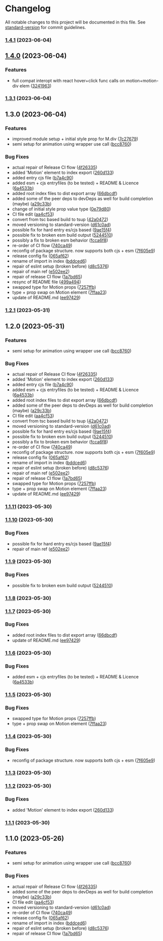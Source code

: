 # Changelog

All notable changes to this project will be documented in this file. See [standard-version](https://github.com/conventional-changelog/standard-version) for commit guidelines.

### [1.4.1](https://github.com/GlitchTech-Developments/react-motion/compare/v1.5.1...v1.4.1) (2023-06-04)

## [1.4.0](https://github.com/GlitchTech-Developments/react-motion/compare/v1.3.1...v1.4.0) (2023-06-04)

### Features

-   full compat interopt with react hover+click func calls on motion+motion-div elem ([3241963](https://github.com/GlitchTech-Developments/react-motion/commit/3241963dcf56aa8b2e28f4d1e87ba7fe4ada5a13))

### [1.3.1](https://github.com/GlitchTech-Developments/react-motion/compare/v1.3.0...v1.3.1) (2023-06-04)

## 1.3.0 (2023-06-04)

### Features

-   improved module setup + initial style prop for M.div ([7c27679](https://github.com/GlitchTech-Developments/react-motion/commit/7c27679cb99ab87d0c7977730d5dcaf7278523a6))
-   semi setup for animation using wrapper use call ([bcc8760](https://github.com/GlitchTech-Developments/react-motion/commit/bcc87600a4315d1befca5cfe390705cff84b6075))

### Bug Fixes

-   actual repair of Release CI flow ([4f26335](https://github.com/GlitchTech-Developments/react-motion/commit/4f26335994e45afb354f207be48db81307ea036b))
-   added 'Motion' element to index export ([260d133](https://github.com/GlitchTech-Developments/react-motion/commit/260d1332f57644340675d517bea6dd6d67b111ce))
-   added entry cjs file ([b7a4c90](https://github.com/GlitchTech-Developments/react-motion/commit/b7a4c90e46c7b7aec720b389659f3e68314d7139))
-   added esm + cjs entryfiles (to be tested) + README & Licence ([6a4533b](https://github.com/GlitchTech-Developments/react-motion/commit/6a4533bf218ddf7b980ecd199fce84f0ab7ff136))
-   added root index files to dist export array ([66dbcdf](https://github.com/GlitchTech-Developments/react-motion/commit/66dbcdfdb90b1a2a4e32f8534d16df1ec0a1063f))
-   added some of the peer deps to devDeps as well for build completion (maybe) ([a29c33b](https://github.com/GlitchTech-Developments/react-motion/commit/a29c33b55056cb487ec1b13d520c0f1220fd715e))
-   change of initial style prop value type ([0e79d80](https://github.com/GlitchTech-Developments/react-motion/commit/0e79d80fd7d8ea66924f04d84e6b6a71cda8990a))
-   CI file edit ([aa4cf53](https://github.com/GlitchTech-Developments/react-motion/commit/aa4cf5388c453ef24869f3e554d6c4b48c649007))
-   convert from tsc based build to tsup ([42a0472](https://github.com/GlitchTech-Developments/react-motion/commit/42a04725fda84f67d5869f8c03874199e7653052))
-   moved versioning to standard-version ([d61c0ad](https://github.com/GlitchTech-Developments/react-motion/commit/d61c0ad258cbda6a22feea696dea892b8fd979be))
-   possible fix for hard entry es/cjs based ([9ae15f4](https://github.com/GlitchTech-Developments/react-motion/commit/9ae15f45a1e0cdc92c28828204df29931a173e15))
-   possible fix to broken esm build output ([5244510](https://github.com/GlitchTech-Developments/react-motion/commit/52445108d17ffabd1d096d6eb288f6781ae57519))
-   possibly a fix to broken esm behavior ([fcca6f8](https://github.com/GlitchTech-Developments/react-motion/commit/fcca6f8231c8f0f4e5bc1e7640cbded6ccb78381))
-   re-order of CI flow ([740ca49](https://github.com/GlitchTech-Developments/react-motion/commit/740ca4975f34d8793a9f1729b3a63c379bc79310))
-   reconfig of package structure. now supports both cjs + esm ([7f605e9](https://github.com/GlitchTech-Developments/react-motion/commit/7f605e9d2ec29ce1ae04764a05f7d6d7338ddb00))
-   release config fix ([065af62](https://github.com/GlitchTech-Developments/react-motion/commit/065af62de4963ab4ffdfa6053654ce8d70802328))
-   rename of import in index ([bddced6](https://github.com/GlitchTech-Developments/react-motion/commit/bddced6f3fe56fbb000f1439541a5e06d8f8d713))
-   repair of eslint setup (broken before) ([d8c5376](https://github.com/GlitchTech-Developments/react-motion/commit/d8c537686ddf864292a621191ba0ef2c53d3f598))
-   repair of main ref ([e502ee2](https://github.com/GlitchTech-Developments/react-motion/commit/e502ee2115fce49aff6850c2bad1bda2540d4b40))
-   repair of release CI flow ([1a7bd65](https://github.com/GlitchTech-Developments/react-motion/commit/1a7bd656dabb895e4692070c35b8708c71c6c85c))
-   resync of README file ([499a494](https://github.com/GlitchTech-Developments/react-motion/commit/499a494f264be424c144c0cff5555421d2dd1c7a))
-   swapped type for Motion props ([7257ffb](https://github.com/GlitchTech-Developments/react-motion/commit/7257ffb01cc4dbadc04d512d147e748f00730ec0))
-   type + prop swap on Motion element ([7ffaa23](https://github.com/GlitchTech-Developments/react-motion/commit/7ffaa23ec620604cebc1832b15ecbca101b3c810))
-   update of README.md ([ee97429](https://github.com/GlitchTech-Developments/react-motion/commit/ee9742912d0f7c13b9047fadd86b508ca16d52a3))

### [1.2.1](https://github.com/GlitchTech-Developments/react-motion/compare/v1.2.0...v1.2.1) (2023-05-31)

## 1.2.0 (2023-05-31)

### Features

-   semi setup for animation using wrapper use call ([bcc8760](https://github.com/GlitchTech-Developments/react-motion/commit/bcc87600a4315d1befca5cfe390705cff84b6075))

### Bug Fixes

-   actual repair of Release CI flow ([4f26335](https://github.com/GlitchTech-Developments/react-motion/commit/4f26335994e45afb354f207be48db81307ea036b))
-   added 'Motion' element to index export ([260d133](https://github.com/GlitchTech-Developments/react-motion/commit/260d1332f57644340675d517bea6dd6d67b111ce))
-   added entry cjs file ([b7a4c90](https://github.com/GlitchTech-Developments/react-motion/commit/b7a4c90e46c7b7aec720b389659f3e68314d7139))
-   added esm + cjs entryfiles (to be tested) + README & Licence ([6a4533b](https://github.com/GlitchTech-Developments/react-motion/commit/6a4533bf218ddf7b980ecd199fce84f0ab7ff136))
-   added root index files to dist export array ([66dbcdf](https://github.com/GlitchTech-Developments/react-motion/commit/66dbcdfdb90b1a2a4e32f8534d16df1ec0a1063f))
-   added some of the peer deps to devDeps as well for build completion (maybe) ([a29c33b](https://github.com/GlitchTech-Developments/react-motion/commit/a29c33b55056cb487ec1b13d520c0f1220fd715e))
-   CI file edit ([aa4cf53](https://github.com/GlitchTech-Developments/react-motion/commit/aa4cf5388c453ef24869f3e554d6c4b48c649007))
-   convert from tsc based build to tsup ([42a0472](https://github.com/GlitchTech-Developments/react-motion/commit/42a04725fda84f67d5869f8c03874199e7653052))
-   moved versioning to standard-version ([d61c0ad](https://github.com/GlitchTech-Developments/react-motion/commit/d61c0ad258cbda6a22feea696dea892b8fd979be))
-   possible fix for hard entry es/cjs based ([9ae15f4](https://github.com/GlitchTech-Developments/react-motion/commit/9ae15f45a1e0cdc92c28828204df29931a173e15))
-   possible fix to broken esm build output ([5244510](https://github.com/GlitchTech-Developments/react-motion/commit/52445108d17ffabd1d096d6eb288f6781ae57519))
-   possibly a fix to broken esm behavior ([fcca6f8](https://github.com/GlitchTech-Developments/react-motion/commit/fcca6f8231c8f0f4e5bc1e7640cbded6ccb78381))
-   re-order of CI flow ([740ca49](https://github.com/GlitchTech-Developments/react-motion/commit/740ca4975f34d8793a9f1729b3a63c379bc79310))
-   reconfig of package structure. now supports both cjs + esm ([7f605e9](https://github.com/GlitchTech-Developments/react-motion/commit/7f605e9d2ec29ce1ae04764a05f7d6d7338ddb00))
-   release config fix ([065af62](https://github.com/GlitchTech-Developments/react-motion/commit/065af62de4963ab4ffdfa6053654ce8d70802328))
-   rename of import in index ([bddced6](https://github.com/GlitchTech-Developments/react-motion/commit/bddced6f3fe56fbb000f1439541a5e06d8f8d713))
-   repair of eslint setup (broken before) ([d8c5376](https://github.com/GlitchTech-Developments/react-motion/commit/d8c537686ddf864292a621191ba0ef2c53d3f598))
-   repair of main ref ([e502ee2](https://github.com/GlitchTech-Developments/react-motion/commit/e502ee2115fce49aff6850c2bad1bda2540d4b40))
-   repair of release CI flow ([1a7bd65](https://github.com/GlitchTech-Developments/react-motion/commit/1a7bd656dabb895e4692070c35b8708c71c6c85c))
-   swapped type for Motion props ([7257ffb](https://github.com/GlitchTech-Developments/react-motion/commit/7257ffb01cc4dbadc04d512d147e748f00730ec0))
-   type + prop swap on Motion element ([7ffaa23](https://github.com/GlitchTech-Developments/react-motion/commit/7ffaa23ec620604cebc1832b15ecbca101b3c810))
-   update of README.md ([ee97429](https://github.com/GlitchTech-Developments/react-motion/commit/ee9742912d0f7c13b9047fadd86b508ca16d52a3))

### [1.1.11](https://github.com/GlitchTech-Developments/react-motion/compare/v1.1.10...v1.1.11) (2023-05-30)

### [1.1.10](https://github.com/GlitchTech-Developments/react-motion/compare/v1.1.9...v1.1.10) (2023-05-30)

### Bug Fixes

-   possible fix for hard entry es/cjs based ([9ae15f4](https://github.com/GlitchTech-Developments/react-motion/commit/9ae15f45a1e0cdc92c28828204df29931a173e15))
-   repair of main ref ([e502ee2](https://github.com/GlitchTech-Developments/react-motion/commit/e502ee2115fce49aff6850c2bad1bda2540d4b40))

### [1.1.9](https://github.com/GlitchTech-Developments/react-motion/compare/v1.1.8...v1.1.9) (2023-05-30)

### Bug Fixes

-   possible fix to broken esm build output ([5244510](https://github.com/GlitchTech-Developments/react-motion/commit/52445108d17ffabd1d096d6eb288f6781ae57519))

### [1.1.8](https://github.com/GlitchTech-Developments/react-motion/compare/v1.1.7...v1.1.8) (2023-05-30)

### [1.1.7](https://github.com/GlitchTech-Developments/react-motion/compare/v1.1.6...v1.1.7) (2023-05-30)

### Bug Fixes

-   added root index files to dist export array ([66dbcdf](https://github.com/GlitchTech-Developments/react-motion/commit/66dbcdfdb90b1a2a4e32f8534d16df1ec0a1063f))
-   update of README.md ([ee97429](https://github.com/GlitchTech-Developments/react-motion/commit/ee9742912d0f7c13b9047fadd86b508ca16d52a3))

### [1.1.6](https://github.com/GlitchTech-Developments/react-motion/compare/v1.1.5...v1.1.6) (2023-05-30)

### Bug Fixes

-   added esm + cjs entryfiles (to be tested) + README & Licence ([6a4533b](https://github.com/GlitchTech-Developments/react-motion/commit/6a4533bf218ddf7b980ecd199fce84f0ab7ff136))

### [1.1.5](https://github.com/GlitchTech-Developments/react-motion/compare/v1.1.4...v1.1.5) (2023-05-30)

### Bug Fixes

-   swapped type for Motion props ([7257ffb](https://github.com/GlitchTech-Developments/react-motion/commit/7257ffb01cc4dbadc04d512d147e748f00730ec0))
-   type + prop swap on Motion element ([7ffaa23](https://github.com/GlitchTech-Developments/react-motion/commit/7ffaa23ec620604cebc1832b15ecbca101b3c810))

### [1.1.4](https://github.com/GlitchTech-Developments/react-motion/compare/v1.1.3...v1.1.4) (2023-05-30)

### Bug Fixes

-   reconfig of package structure. now supports both cjs + esm ([7f605e9](https://github.com/GlitchTech-Developments/react-motion/commit/7f605e9d2ec29ce1ae04764a05f7d6d7338ddb00))

### [1.1.3](https://github.com/GlitchTech-Developments/react-motion/compare/v1.1.2...v1.1.3) (2023-05-30)

### [1.1.2](https://github.com/GlitchTech-Developments/react-motion/compare/v1.1.1...v1.1.2) (2023-05-30)

### Bug Fixes

-   added 'Motion' element to index export ([260d133](https://github.com/GlitchTech-Developments/react-motion/commit/260d1332f57644340675d517bea6dd6d67b111ce))

### [1.1.1](https://github.com/GlitchTech-Developments/react-motion/compare/v1.1.0...v1.1.1) (2023-05-30)

## 1.1.0 (2023-05-26)

### Features

-   semi setup for animation using wrapper use call ([bcc8760](https://github.com/GlitchTech-Developments/react-motion/commit/bcc87600a4315d1befca5cfe390705cff84b6075))

### Bug Fixes

-   actual repair of Release CI flow ([4f26335](https://github.com/GlitchTech-Developments/react-motion/commit/4f26335994e45afb354f207be48db81307ea036b))
-   added some of the peer deps to devDeps as well for build completion (maybe) ([a29c33b](https://github.com/GlitchTech-Developments/react-motion/commit/a29c33b55056cb487ec1b13d520c0f1220fd715e))
-   CI file edit ([aa4cf53](https://github.com/GlitchTech-Developments/react-motion/commit/aa4cf5388c453ef24869f3e554d6c4b48c649007))
-   moved versioning to standard-version ([d61c0ad](https://github.com/GlitchTech-Developments/react-motion/commit/d61c0ad258cbda6a22feea696dea892b8fd979be))
-   re-order of CI flow ([740ca49](https://github.com/GlitchTech-Developments/react-motion/commit/740ca4975f34d8793a9f1729b3a63c379bc79310))
-   release config fix ([065af62](https://github.com/GlitchTech-Developments/react-motion/commit/065af62de4963ab4ffdfa6053654ce8d70802328))
-   rename of import in index ([bddced6](https://github.com/GlitchTech-Developments/react-motion/commit/bddced6f3fe56fbb000f1439541a5e06d8f8d713))
-   repair of eslint setup (broken before) ([d8c5376](https://github.com/GlitchTech-Developments/react-motion/commit/d8c537686ddf864292a621191ba0ef2c53d3f598))
-   repair of release CI flow ([1a7bd65](https://github.com/GlitchTech-Developments/react-motion/commit/1a7bd656dabb895e4692070c35b8708c71c6c85c))
